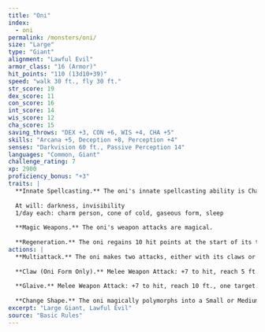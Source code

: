 ```yaml
---
title: "Oni"
index:
  - oni
permalink: /monsters/oni/
size: "Large"
type: "Giant"
alignment: "Lawful Evil"
armor_class: "16 (Armor)"
hit_points: "110 (13d10+39)"
speed: "walk 30 ft., fly 30 ft."
str_score: 19
dex_score: 11
con_score: 16
int_score: 14
wis_score: 12
cha_score: 15
saving_throws: "DEX +3, CON +6, WIS +4, CHA +5"
skills: "Arcana +5, Deception +8, Perception +4"
senses: "Darkvision 60 ft., Passive Perception 14"
languages: "Common, Giant"
challenge_rating: 7
xp: 2900
proficiency_bonus: "+3"
traits: |
  **Innate Spellcasting.** The oni's innate spellcasting ability is Charisma (spell save DC 13). The oni can innately cast the following spells, requiring no material components:
  
  At will: darkness, invisibility
  1/day each: charm person, cone of cold, gaseous form, sleep
  
  **Magic Weapons.** The oni's weapon attacks are magical.
  
  **Regeneration.** The oni regains 10 hit points at the start of its turn if it has at least 1 hit point.
actions: |
  **Multiattack.** The oni makes two attacks, either with its claws or its glaive.
  
  **Claw (Oni Form Only).** Melee Weapon Attack: +7 to hit, reach 5 ft., one target. Hit: 8 (1d8 + 4) slashing damage.
  
  **Glaive.** Melee Weapon Attack: +7 to hit, reach 10 ft., one target. Hit: 15 (2d10 + 4) slashing damage, or 9 (1d10 + 4) slashing damage in Small or Medium form.
  
  **Change Shape.** The oni magically polymorphs into a Small or Medium humanoid, into a Large giant, or back into its true form. Other than its size, its statistics are the same in each form. The only equipment that is transformed is its glaive, which shrinks so that it can be wielded in humanoid form. If the oni dies, it reverts to its true form, and its glaive reverts to its normal size.
excerpt: "Large Giant, Lawful Evil"
source: "Basic Rules"
---
```

